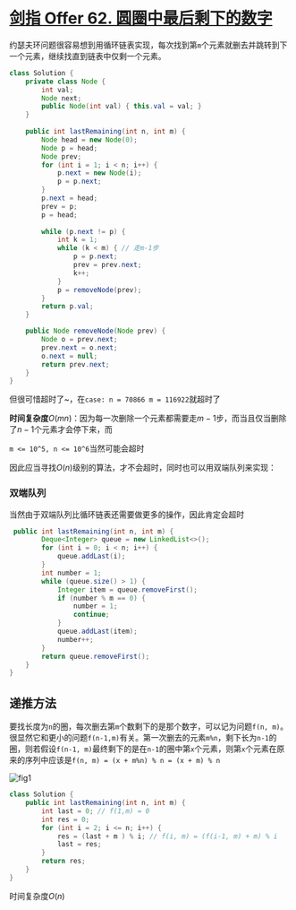 # [剑指 Offer 62. 圆圈中最后剩下的数字](https://leetcode-cn.com/problems/yuan-quan-zhong-zui-hou-sheng-xia-de-shu-zi-lcof/)

约瑟夫环问题很容易想到用循环链表实现，每次找到第`m`个元素就删去并跳转到下一个元素，继续找直到链表中仅剩一个元素。

```java
class Solution {
    private class Node {
        int val;
        Node next;
        public Node(int val) { this.val = val; }
    }
    
    public int lastRemaining(int n, int m) {
        Node head = new Node(0);
        Node p = head;
        Node prev;
        for (int i = 1; i < n; i++) {
            p.next = new Node(i);
            p = p.next;
        }
        p.next = head;
        prev = p;
        p = head;
        
        while (p.next != p) {
            int k = 1;
            while (k < m) { // 走m-1步
                p = p.next;
                prev = prev.next;
                k++;
            }
            p = removeNode(prev);
        }
        return p.val;
    }

    public Node removeNode(Node prev) {
        Node o = prev.next;
        prev.next = o.next;
        o.next = null;
        return prev.next;
    }
}
```

但很可惜超时了~，在`case: n = 70866 m = 116922`就超时了

**时间复杂度**$O(mn)$：因为每一次删除一个元素都需要走$m-1$步，而当且仅当删除了$n-1$个元素才会停下来，而

`m <= 10^5, n <= 10^6`当然可能会超时

因此应当寻找$O(n)$级别的算法，才不会超时，同时也可以用双端队列来实现：

### 双端队列

当然由于双端队列比循环链表还需要做更多的操作，因此肯定会超时

```java
 public int lastRemaining(int n, int m) {
        Deque<Integer> queue = new LinkedList<>();
        for (int i = 0; i < n; i++) {
            queue.addLast(i);
        }
        int number = 1;
        while (queue.size() > 1) {
            Integer item = queue.removeFirst();
            if (number % m == 0) {
                number = 1;
                continue;
            }
            queue.addLast(item);
            number++;
        }
        return queue.removeFirst();
    }
}
```





## 递推方法

要找长度为`n`的圈，每次删去第`m`个数剩下的是那个数字，可以记为问题`f(n, m)`。很显然它和更小的问题`f(n-1,m)`有关。第一次删去的元素`m%n`，剩下长为`n-1`的圈，则若假设`f(n-1, m)`最终剩下的是在`n-1`的圈中第`x`个元素，则第`x`个元素在原来的序列中应该是`f(n, m) = (x + m%n) % n = (x + m) % n` 

![fig1](https://assets.leetcode-cn.com/solution-static/jianzhi_62_fig1.gif)

```java
class Solution {
    public int lastRemaining(int n, int m) {
        int last = 0; // f(1,m) = 0
        int res = 0;
        for (int i = 2; i <= n; i++) {
            res = (last + m ) % i; // f(i, m) = (f(i-1, m) + m) % i
            last = res;
        }
        return res;
    }
}
```

时间复杂度$O(n)$